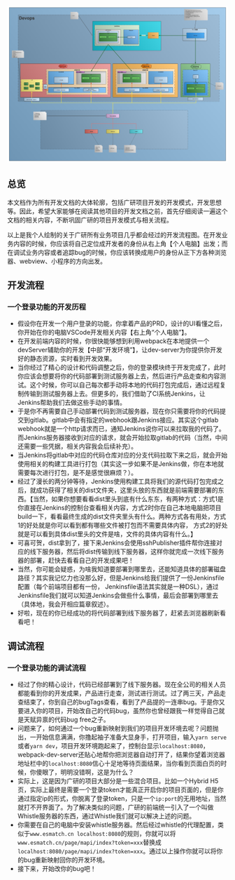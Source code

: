 ![img](../pic/Web开发流程图.png)
## 总览

本文档作为所有开发文档的大体轮廓，包括广研项目开发的开发模式，开发思想等。因此，希望大家能够在阅读其他项目的开发文档之前，首先仔细阅读一遍这个文档的相关内容，不断巩固广研的项目开发模式与相关流程。


以上是我个人绘制的关于广研所有业务项目几乎都会经过的开发流程图。在开发业务内容的时候，你应该将自己定位成开发者的身份从右上角【个人电脑】出发；而在调试业务内容或者追踪bug的时候，你应该转换成用户的身份从正下方各种浏览器、webview、小程序的方向出发。

## 开发流程

### 一个登录功能的开发历程

- 假设你在开发一个用户登录的功能，你拿着产品的PRD，设计的UI看懂之后，你开始在你的电脑VSCode开发相关内容【右上角“个人电脑”】。
- 在开发前端内容的时候，你很快能够想到利用webpack在本地提供一个devServer辅助你的开发【中部“开发环境”】，让dev-server为你提供你开发好的静态资源，实时看到开发效果。
- 当你经过了精心的设计和代码调整之后，你的登录模块终于开发完成了，此时你应该会想要将你的代码部署到测试服务器上去，然后进行产品走查和内容测试。这个时候，你可以自己每次都手动将本地的代码打包完成后，通过远程复制传输到测试服务器上去。但更多的，我们借助了CI系统Jenkins，让Jenkins帮助我们去做这些手动的事情。
- 于是你不再需要自己手动部署代码到测试服务器，现在你只需要将你的代码提交到gitlab。gitlab中会有指定的webhook跟Jenkins接应。其实这个gitlab webhook就是一个http请求而已，通知Jenkins说你可以来拉取我的代码了。而Jenkins服务器接收到对应的请求，就会开始拉取gitlab的代码（当然，中间还需要一些凭据，相关内容我会后续补充）。
- 当Jenkins将gitlab中对应的代码仓库对应的分支代码拉取下来之后，就会开始使用相关的构建工具进行打包（其实这一步如果不是Jenkins做，你在本地就需要每次进行打包，是不是感觉很麻烦？）。
- 经过了漫长的两分钟等待，Jenkins使用构建工具将我们的源代码打包完成之后，就成功获得了相关的dist文件夹，这里头放的东西就是前端需要部署的东西。【当然，如果你想要看看dist里头到底有什么东东，有两种方式：方式1是你直接在Jenkins的控制台查看相关内容，方式2时你在自己本地电脑把项目build一下，看看最终生成的dist文件夹里头有什么。两种方式各有用处，方式1的好处就是你可以看到都有哪些文件被打包而不需要具体内容， 方式2的好处就是可以看到具体dist里头的文件是啥，文件的具体内容有什么。】
- 可喜可贺，dist拿到了，接下来Jenkins会使用sshPublisher插件帮你连接对应的线下服务器，然后将dist传输到线下服务器，这样你就完成一次线下服务器的部署，赶快去看看自己的开发成果吧！
- 当然，你可能会疑惑，为啥我知道要部署到哪里去，还能知道具体的部署磁盘路径？其实我记忆力也没那么好，但是Jenkins给我们提供了一份Jenkinsfile配置（每个前端项目都有一份， Jenkinsfile语法其实就是一种DSL），通过Jenkinsfile我们就可以知道Jenkins会做些什么事情，最后会部署到哪里去（具体地，我会开相应篇章叙述）。
- 好啦，现在的你已经成功的将代码部署到线下服务器了，赶紧去浏览器刷新看看吧！

## 调试流程

### 一个登录功能的调试流程

- 经过了你的精心设计，代码已经部署到了线下服务器。现在全公司的相关人员都能看到你的开发成果，产品进行走查，测试进行测试。过了两三天，产品走查结束了，你到自己的bugTags查看，看到了产品提的一连串bug。于是你又要进入你的项目，开始改自己的代码bug，虽然你也曾经跟我一样觉得自己就是天赋异禀的代码bug free之子。
- 问题来了，如何通过一个bug重新映射到我们的项目开发环境去呢？问题抛出，一开始信息满满，你撸起袖子准备大显身手，打开项目，输入`yarn serve`或者`yarn dev`，项目开发环境跑起来了，控制台显示`localhost:8080`，webpack-dev-server还贴心地帮你把浏览器自动打开了，结果你望着浏览器地址栏中的`localhost:8080`信心十足地等待页面结果，当你看到页面白页的时候，你傻眼了，明明没错啊，这是为什么？
- 实际上，这是因为广研的项目大部分是一些混合项目。比如一个Hybrid H5页，实际上最终是需要一个登录token才能真正开启你的项目页面的，但是你通过指定ip的形式，你脱离了登录token，只是一个`ip:port`的无用地址，当然就打不开界面了。为了解决类似的问题，广研的前端统一引入了一个叫做Whistle服务器的东西，通过Whistle我们就可以解决上述的问题。
- 你需要在自己的电脑中安装whistle服务器。然后经过whistle的代理配置，类似于`www.esmatch.cn localhost:8080`的规则，你就可以将`www.esmatch.cn/page/mapi/index?token=xxx`替换成`localhost:8080/page/mapi/index?token=xxx`。通过以上操作你就可以将你的bug重新映射回你的开发环境。
- 接下来，开始改你的bug吧！
